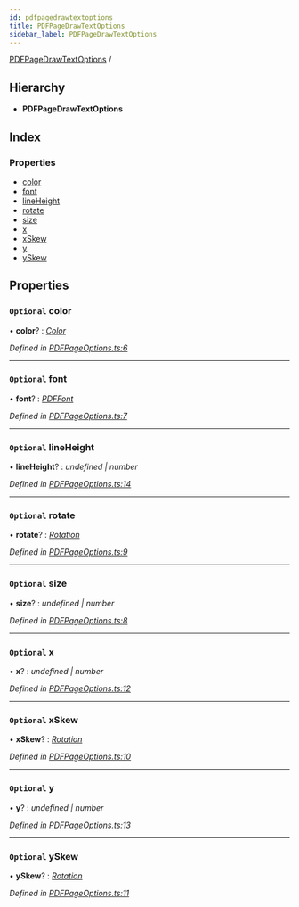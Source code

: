 ```yaml
---
id: pdfpagedrawtextoptions
title: PDFPageDrawTextOptions
sidebar_label: PDFPageDrawTextOptions
---
```


[PDFPageDrawTextOptions](pdfpagedrawtextoptions.md) /

## Hierarchy

* **PDFPageDrawTextOptions**

## Index

### Properties

* [color](pdfpagedrawtextoptions.md#optional-color)
* [font](pdfpagedrawtextoptions.md#optional-font)
* [lineHeight](pdfpagedrawtextoptions.md#optional-lineheight)
* [rotate](pdfpagedrawtextoptions.md#optional-rotate)
* [size](pdfpagedrawtextoptions.md#optional-size)
* [x](pdfpagedrawtextoptions.md#optional-x)
* [xSkew](pdfpagedrawtextoptions.md#optional-xskew)
* [y](pdfpagedrawtextoptions.md#optional-y)
* [ySkew](pdfpagedrawtextoptions.md#optional-yskew)

## Properties

### `Optional` color

• **color**? : *[Color](../index.md#color)*

*Defined in [PDFPageOptions.ts:6](https://github.com/Hopding/pdf-lib/blob/4a46ddb/src/api/PDFPageOptions.ts#L6)*

___

### `Optional` font

• **font**? : *[PDFFont](../classes/pdffont.md)*

*Defined in [PDFPageOptions.ts:7](https://github.com/Hopding/pdf-lib/blob/4a46ddb/src/api/PDFPageOptions.ts#L7)*

___

### `Optional` lineHeight

• **lineHeight**? : *undefined | number*

*Defined in [PDFPageOptions.ts:14](https://github.com/Hopding/pdf-lib/blob/4a46ddb/src/api/PDFPageOptions.ts#L14)*

___

### `Optional` rotate

• **rotate**? : *[Rotation](../index.md#rotation)*

*Defined in [PDFPageOptions.ts:9](https://github.com/Hopding/pdf-lib/blob/4a46ddb/src/api/PDFPageOptions.ts#L9)*

___

### `Optional` size

• **size**? : *undefined | number*

*Defined in [PDFPageOptions.ts:8](https://github.com/Hopding/pdf-lib/blob/4a46ddb/src/api/PDFPageOptions.ts#L8)*

___

### `Optional` x

• **x**? : *undefined | number*

*Defined in [PDFPageOptions.ts:12](https://github.com/Hopding/pdf-lib/blob/4a46ddb/src/api/PDFPageOptions.ts#L12)*

___

### `Optional` xSkew

• **xSkew**? : *[Rotation](../index.md#rotation)*

*Defined in [PDFPageOptions.ts:10](https://github.com/Hopding/pdf-lib/blob/4a46ddb/src/api/PDFPageOptions.ts#L10)*

___

### `Optional` y

• **y**? : *undefined | number*

*Defined in [PDFPageOptions.ts:13](https://github.com/Hopding/pdf-lib/blob/4a46ddb/src/api/PDFPageOptions.ts#L13)*

___

### `Optional` ySkew

• **ySkew**? : *[Rotation](../index.md#rotation)*

*Defined in [PDFPageOptions.ts:11](https://github.com/Hopding/pdf-lib/blob/4a46ddb/src/api/PDFPageOptions.ts#L11)*